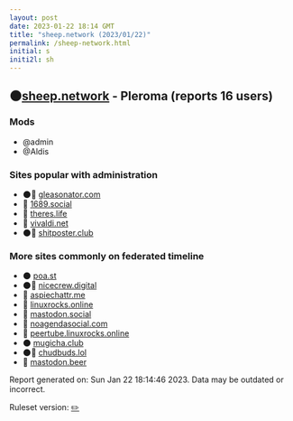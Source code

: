 ```yaml
---
layout: post
date: 2023-01-22 18:14 GMT
title: "sheep.network (2023/01/22)"
permalink: /sheep-network.html
initial: s
initi2l: sh
---
```


## 🌑[sheep.network](https://sheep.network) - Pleroma (reports 16 users)

### Mods
 * @admin
 * @Aldis

### Sites popular with administration

* 🌑🧸 [gleasonator.com](/gleasonator-com.html)
* 🐘 [1689.social](/1689-social.html)
* 🐘 [theres.life](/theres-life.html)
* 🐘 [vivaldi.net](/vivaldi-net.html)
* 🌑🧸 [shitposter.club](/shitposter-club.html)

### More sites commonly on federated timeline

* 🌑 [poa.st](/poa-st.html)
* 🌑🧸 [nicecrew.digital](/nicecrew-digital.html)
* 🐘 [aspiechattr.me](/aspiechattr-me.html)
* 🐘 [linuxrocks.online](/linuxrocks-online.html)
* 🐘 [mastodon.social](/mastodon-social.html)
* 🐘 [noagendasocial.com](/noagendasocial-com.html)
* 🐘 [peertube.linuxrocks.online](/peertube-linuxrocks-online.html)
* 🌑 [mugicha.club](/mugicha-club.html)
* 🌑🧸 [chudbuds.lol](/chudbuds-lol.html)
* 🐘 [mastodon.beer](/mastodon-beer.html)

Report generated on: Sun Jan 22 18:14:46 2023. Data may be outdated or incorrect.

Ruleset version: [✏️](/version-pencil)
